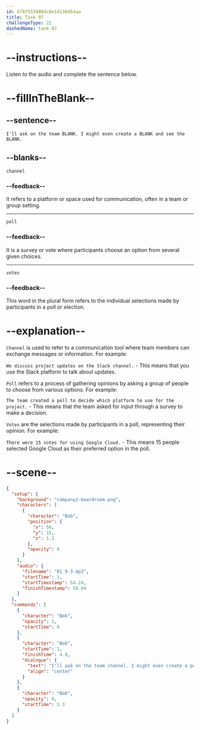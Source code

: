 ```yaml
---
id: 678f553988dc8e1d138454aa
title: Task 97
challengeType: 22
dashedName: task-97
---
```


<!-- (audio) Bob: I'll ask on the team channel. I might even create a poll and see the votes. -->

# --instructions--

Listen to the audio and complete the sentence below.

# --fillInTheBlank--

## --sentence--

`I'll ask on the team BLANK. I might even create a BLANK and see the BLANK.`

## --blanks--

`channel`

### --feedback--

It refers to a platform or space used for communication, often in a team or group setting.

---

`poll`

### --feedback--

It is a survey or vote where participants choose an option from several given choices.

---

`votes`

### --feedback--

This word in the plural form refers to the individual selections made by participants in a poll or election.

# --explanation--

`Channel` is used to refer to a communication tool where team members can exchange messages or information. For example:

`We discuss project updates on the Slack channel.` - This means that you use the Slack platform to talk about updates.

`Poll` refers to a process of gathering opinions by asking a group of people to choose from various options. For example:

`The team created a poll to decide which platform to use for the project.` - This means that the team asked for input through a survey to make a decision.

`Votes` are the selections made by participants in a poll, representing their opinion. For example:

`There were 15 votes for using Google Cloud.` - This means 15 people selected Google Cloud as their preferred option in the poll.

# --scene--

```json
{
  "setup": {
    "background": "company2-boardroom.png",
    "characters": [
      {
        "character": "Bob",
        "position": {
          "x": 50,
          "y": 15,
          "z": 1.2
        },
        "opacity": 0
      }
    ],
    "audio": {
      "filename": "B1_9-3.mp3",
      "startTime": 1,
      "startTimestamp": 54.24,
      "finishTimestamp": 58.04
    }
  },
  "commands": [
    {
      "character": "Bob",
      "opacity": 1,
      "startTime": 0
    },
    {
      "character": "Bob",
      "startTime": 1,
      "finishTime": 4.8,
      "dialogue": {
        "text": "I'll ask on the team channel. I might even create a poll and see the votes.",
        "align": "center"
      }
    },
    {
      "character": "Bob",
      "opacity": 0,
      "startTime": 5.3
    }
  ]
}
```
